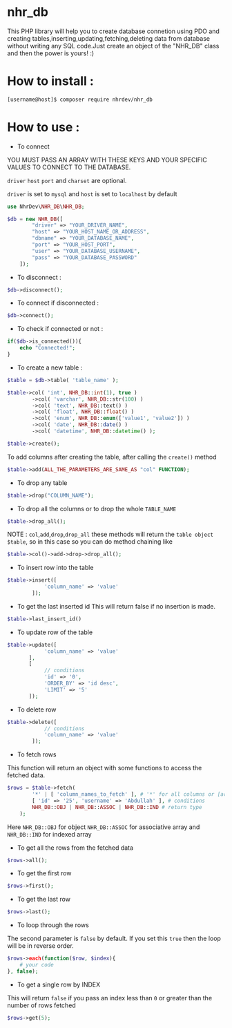 # nhr_db

This PHP library will help you to create database connetion using PDO and creating tables,inserting,updating,fetching,deleting data from database without writing any SQL code.Just create an object of the "NHR_DB" class and then the power is yours! :)

# How to install :

```bash
[username@host]$ composer require nhrdev/nhr_db
```

# How to use :

* To connect

YOU MUST PASS AN ARRAY WITH THESE KEYS AND YOUR SPECIFIC VALUES
TO CONNECT TO THE DATABASE.

`driver` `host` ``port`` and ``charset`` are optional.

`driver` is set to `mysql` and
`host` is set to `localhost` by default

```php
use NhrDev\NHR_DB\NHR_DB;

$db = new NHR_DB([
        "driver" => "YOUR_DRIVER_NAME",
        "host" => "YOUR_HOST_NAME_OR_ADDRESS",
        "dbname" => "YOUR_DATABASE_NAME",
        "port" => "YOUR_HOST_PORT",
        "user" => "YOUR_DATABASE_USERNAME",
        "pass" => "YOUR_DATABASE_PASSWORD"
    ]);
```

* To disconnect :

```php
$db->disconnect();
```

* To connect if disconnected :

```php
$db->connect();
```

* To check if connected or not :

```php
if($db->is_connected()){
    echo "Connected!";
}
```

* To create a new table :

```php
$table = $db->table( 'table_name' );

$table->col( 'int', NHR_DB::int(1), true )
        ->col( 'varchar', NHR_DB::str(100) )
        ->col( 'text', NHR_DB::text() )
        ->col( 'float', NHR_DB::float() )
        ->col( 'enum', NHR_DB::enum(['value1', 'value2']) )
        ->col( 'date', NHR_DB::date() )
        ->col( 'datetime', NHR_DB::datetime() );

$table->create();
```

To add columns after creating the table, after calling the ``create()`` method

```php
$table->add(ALL_THE_PARAMETERS_ARE_SAME_AS "col" FUNCTION);
```

* To drop any table

```php
$table->drop("COLUMN_NAME");
```

* To drop all the columns or to drop the whole ``TABLE_NAME``

```php
$table->drop_all();
```

NOTE : ``col``,``add``,``drop``,``drop_all`` these methods will return the ``table object`` ``$table``, so in this case so you can do method chaining like

```php
$table->col()->add->drop->drop_all();
```

* To insert row into the table

```php
$table->insert([
            'column_name' => 'value'
        ]);
```

* To get the last inserted id
  This will return false if no insertion is made.

```php
$table->last_insert_id()
```

* To update row of the table

```php
$table->update([
            'column_name' => 'value'
       ],
       [
            // conditions
            'id' => '0',
            'ORDER_BY' => 'id desc',
            'LIMIT' => '5'
       ]);
```

* To delete row

```php
$table->delete([
            // conditions
            'column_name' => 'value'
        ]);
```

* To fetch rows

This function will return an object with some functions to access the fetched data.

```php
$rows = $table->fetch(
        '*' | [ 'column_names_to_fetch' ], # '*' for all columns or [arrays_of_specific_columns]
        [ 'id' => '25', 'username' => 'Abdullah' ], # conditions
        NHR_DB::OBJ | NHR_DB::ASSOC | NHR_DB::IND # return type
    );
```

Here ``NHR_DB::OBJ`` for object ``NHR_DB::ASSOC`` for associative array and ``NHR_DB::IND`` for indexed array

* To get all the rows from the fetched data

```php
$rows->all();
```

* To get the first row

```php
$rows->first();
```

* To get the last row

```php
$rows->last();
```

* To loop through the rows

The second parameter is ``false`` by default. If you set this ``true`` then the loop will be in reverse order.

```php
$rows->each(function($row, $index){
    # your code
}, false);
```

* To get a single row by INDEX

This will return ``false`` if you pass an index less than ``0`` or greater than the number of rows fetched

```php
$rows->get(5);
```
